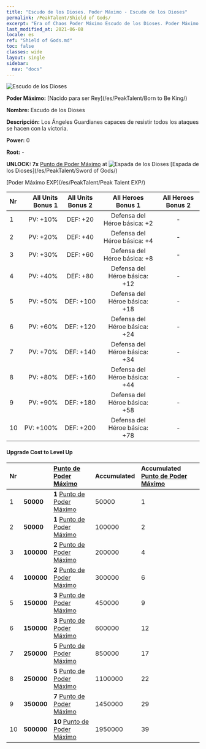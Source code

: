 ```yaml
---
title: "Escudo de los Dioses. Poder Máximo - Escudo de los Dioses"
permalink: /PeakTalent/Shield of Gods/
excerpt: "Era of Chaos Poder Máximo Escudo de los Dioses. Poder Máximo Escudo de los Dioses. Escudo de los Dioses"
last_modified_at: 2021-06-08
locale: es
ref: "Shield of Gods.md"
toc: false
classes: wide
layout: single
sidebar:
  nav: "docs"
---
```


  ![Escudo de los Dioses](/images/pt/talent_4502.png)

  **Poder Máximo:** [Nacido para ser Rey](/es/PeakTalent/Born to Be King/)

  **Nombre:** Escudo de los Dioses

  **Descripción:** Los Ángeles Guardianes capaces de resistir todos los ataques se hacen con la victoria.

  **Power:** 0

  **Root:** -

  **UNLOCK: 7x** [Punto de Poder Máximo](/ItemsES/con_934/) at ![Espada de los Dioses](/images/pt/talent_4501.png) [Espada de los Dioses](/es/PeakTalent/Sword of Gods/)

  [Poder Máximo EXP](/es/PeakTalent/Peak Talent EXP/)

  | Nr | All Units Bonus 1 | All Units Bonus 2 | All Heroes Bonus 1 | All Heroes Bonus 2 |
  |:---|--------------:|:-------------:|:-------------:|:-------------:|
  | 1 | PV: +10% | DEF: +20 | Defensa del Héroe básica: +2 | - |
  | 2 | PV: +20% | DEF: +40 | Defensa del Héroe básica: +4 | - |
  | 3 | PV: +30% | DEF: +60 | Defensa del Héroe básica: +8 | - |
  | 4 | PV: +40% | DEF: +80 | Defensa del Héroe básica: +12 | - |
  | 5 | PV: +50% | DEF: +100 | Defensa del Héroe básica: +18 | - |
  | 6 | PV: +60% | DEF: +120 | Defensa del Héroe básica: +24 | - |
  | 7 | PV: +70% | DEF: +140 | Defensa del Héroe básica: +34 | - |
  | 8 | PV: +80% | DEF: +160 | Defensa del Héroe básica: +44 | - |
  | 9 | PV: +90% | DEF: +180 | Defensa del Héroe básica: +58 | - |
  | 10 | PV: +100% | DEF: +200 | Defensa del Héroe básica: +78 | - |


#### Upgrade Cost to Level Up

  | Nr | <i class="fas fa-coins"/> | [Punto de Poder Máximo](/ItemsES/con_934/) | Accumulated <i class="fas fa-coins"/> | Accumulated [Punto de Poder Máximo](/ItemsES/con_934/) |
  |:---|:--------------|:-------------|:-------------|:-------------|
  | 1 | **50000** | **1** [Punto de Poder Máximo](/ItemsES/con_934/) | 50000 | 1 |
  | 2 | **50000** | **1** [Punto de Poder Máximo](/ItemsES/con_934/) | 100000 | 2 |
  | 3 | **100000** | **2** [Punto de Poder Máximo](/ItemsES/con_934/) | 200000 | 4 |
  | 4 | **100000** | **2** [Punto de Poder Máximo](/ItemsES/con_934/) | 300000 | 6 |
  | 5 | **150000** | **3** [Punto de Poder Máximo](/ItemsES/con_934/) | 450000 | 9 |
  | 6 | **150000** | **3** [Punto de Poder Máximo](/ItemsES/con_934/) | 600000 | 12 |
  | 7 | **250000** | **5** [Punto de Poder Máximo](/ItemsES/con_934/) | 850000 | 17 |
  | 8 | **250000** | **5** [Punto de Poder Máximo](/ItemsES/con_934/) | 1100000 | 22 |
  | 9 | **350000** | **7** [Punto de Poder Máximo](/ItemsES/con_934/) | 1450000 | 29 |
  | 10 | **500000** | **10** [Punto de Poder Máximo](/ItemsES/con_934/) | 1950000 | 39 |
